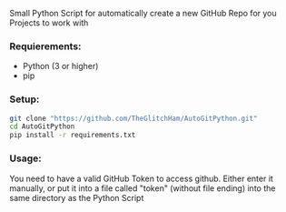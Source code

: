 Small Python Script for automatically create a new GitHub Repo for you Projects to work with

### Requierements:

- Python (3 or higher)
- pip

### Setup:

```bash
git clone "https://github.com/TheGlitchHam/AutoGitPython.git"
cd AutoGitPython
pip install -r requirements.txt
```

### Usage:

You need to have a valid GitHub Token to access github.
Either enter it manually, or put it into a file called "token" (without file ending) into the same directory as the Python Script
